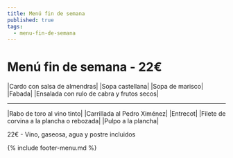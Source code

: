 ```yaml
---
title: Menú fin de semana
published: true
tags:
  - menu-fin-de-semana
---
```


# Menú fin de semana - 22€

|Cardo con salsa de almendras|
|Sopa castellana|
|Sopa de marisco|
|Fabada|
|Ensalada con rulo de cabra y frutos secos|

------

|Rabo de toro al vino tinto|
|Carrillada al Pedro Ximénez|
|Entrecot|
|Filete de corvina a la plancha o rebozada|
|Pulpo a la plancha|

22€ - Vino, gaseosa, agua y postre incluidos

{% include footer-menu.md %}
